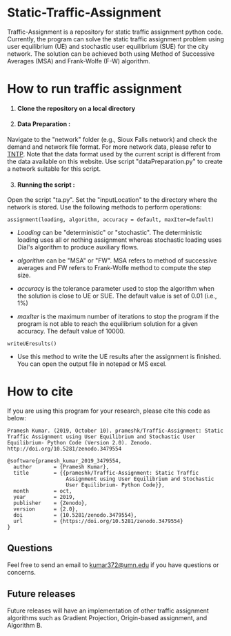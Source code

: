 # Static-Traffic-Assignment
Traffic-Assignment is a repository for static traffic assignment python code. Currently, the program can solve the static traffic assignment problem using user equilibrium (UE) and stochastic user equilibrium (SUE) for the city network. The solution can be achieved both using Method of Successive Averages (MSA) and Frank-Wolfe (F-W) algorithm.



# How to run traffic assignment
1. #### Clone the repository on a local directory  

2. #### Data Preparation : 
Navigate to the "network" folder (e.g., Sioux Falls network) and check the demand and network file format. For more network data, please refer to [TNTP](https://github.com/bstabler/TransportationNetworks). Note that the data format used by the current script is different from the data available on this website. Use script "dataPreparation.py" to create a network suitable for this script.

3. #### Running the script :
Open the script "ta.py". Set the "inputLocation"  to the directory where the network is stored. Use the following methods to perform operations:

```
assignment(loading, algorithm, accuracy = default, maxIter=default)
```
 - *Loading* can be "deterministic" or "stochastic". The deterministic loading uses all or nothing assignment whereas stochastic loading uses Dial's algorithm to produce auxiliary flows.
 
 - *algorithm* can be "MSA" or "FW". MSA refers to method of successive averages and FW refers to Frank-Wolfe method to compute the step size.
 
 - *accuracy* is the tolerance parameter used to stop the algorithm when the solution is close to UE or SUE. The default value is set of 0.01 (i.e., 1%)
 
 - *maxIter* is the maximum number of iterations to stop the program if the program is not able to reach the equilibrium solution for a given accuracy. The default value of 10000.
 
 
```
writeUEresults()
```
 - Use this method to write the UE results after the assignment is finished. You can open the output file in notepad or MS excel. 
 
 
# How to cite
If you are using this program for your research, please cite this code as below:
```
Pramesh Kumar. (2019, October 10). prameshk/Traffic-Assignment: Static Traffic Assignment using User Equilibrium and Stochastic User Equilibrium- Python Code (Version 2.0). Zenodo. http://doi.org/10.5281/zenodo.3479554
```

```
@software{pramesh_kumar_2019_3479554,
  author       = {Pramesh Kumar},
  title        = {{prameshk/Traffic-Assignment: Static Traffic 
                   Assignment using User Equilibrium and Stochastic
                   User Equilibrium- Python Code}},
  month        = oct,
  year         = 2019,
  publisher    = {Zenodo},
  version      = {2.0},
  doi          = {10.5281/zenodo.3479554},
  url          = {https://doi.org/10.5281/zenodo.3479554}
}
```


## Questions
Feel free to send an email to [kumar372@umn.edu](kumar372@umn.edu) if you have questions or concerns.


## Future releases
Future releases will have an implementation of other traffic assignment algorithms such as Gradient Projection, Origin-based assignment, and Algorithm B. 



